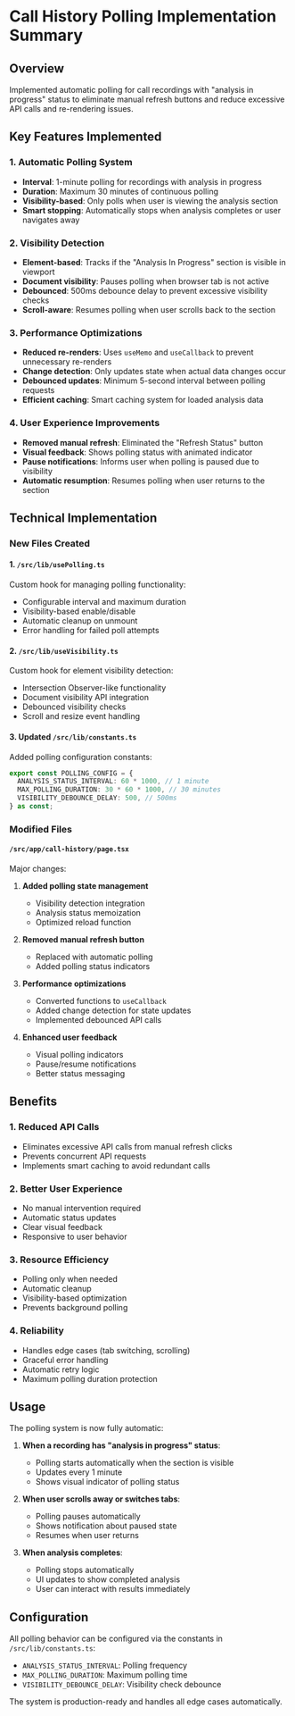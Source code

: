 # Call History Polling Implementation Summary

## Overview
Implemented automatic polling for call recordings with "analysis in progress" status to eliminate manual refresh buttons and reduce excessive API calls and re-rendering issues.

## Key Features Implemented

### 1. **Automatic Polling System**
- **Interval**: 1-minute polling for recordings with analysis in progress
- **Duration**: Maximum 30 minutes of continuous polling
- **Visibility-based**: Only polls when user is viewing the analysis section
- **Smart stopping**: Automatically stops when analysis completes or user navigates away

### 2. **Visibility Detection**
- **Element-based**: Tracks if the "Analysis In Progress" section is visible in viewport
- **Document visibility**: Pauses polling when browser tab is not active
- **Debounced**: 500ms debounce delay to prevent excessive visibility checks
- **Scroll-aware**: Resumes polling when user scrolls back to the section

### 3. **Performance Optimizations**
- **Reduced re-renders**: Uses `useMemo` and `useCallback` to prevent unnecessary re-renders
- **Change detection**: Only updates state when actual data changes occur
- **Debounced updates**: Minimum 5-second interval between polling requests
- **Efficient caching**: Smart caching system for loaded analysis data

### 4. **User Experience Improvements**
- **Removed manual refresh**: Eliminated the "Refresh Status" button
- **Visual feedback**: Shows polling status with animated indicator
- **Pause notifications**: Informs user when polling is paused due to visibility
- **Automatic resumption**: Resumes polling when user returns to the section

## Technical Implementation

### New Files Created

#### 1. **`/src/lib/usePolling.ts`**
Custom hook for managing polling functionality:
- Configurable interval and maximum duration
- Visibility-based enable/disable
- Automatic cleanup on unmount
- Error handling for failed poll attempts

#### 2. **`/src/lib/useVisibility.ts`**
Custom hook for element visibility detection:
- Intersection Observer-like functionality
- Document visibility API integration
- Debounced visibility checks
- Scroll and resize event handling

#### 3. **Updated `/src/lib/constants.ts`**
Added polling configuration constants:
```typescript
export const POLLING_CONFIG = {
  ANALYSIS_STATUS_INTERVAL: 60 * 1000, // 1 minute
  MAX_POLLING_DURATION: 30 * 60 * 1000, // 30 minutes
  VISIBILITY_DEBOUNCE_DELAY: 500, // 500ms
} as const;
```

### Modified Files

#### **`/src/app/call-history/page.tsx`**
Major changes:
1. **Added polling state management**
   - Visibility detection integration
   - Analysis status memoization
   - Optimized reload function

2. **Removed manual refresh button**
   - Replaced with automatic polling
   - Added polling status indicators

3. **Performance optimizations**
   - Converted functions to `useCallback`
   - Added change detection for state updates
   - Implemented debounced API calls

4. **Enhanced user feedback**
   - Visual polling indicators
   - Pause/resume notifications
   - Better status messaging

## Benefits

### 1. **Reduced API Calls**
- Eliminates excessive API calls from manual refresh clicks
- Prevents concurrent API requests
- Implements smart caching to avoid redundant calls

### 2. **Better User Experience**
- No manual intervention required
- Automatic status updates
- Clear visual feedback
- Responsive to user behavior

### 3. **Resource Efficiency**
- Polling only when needed
- Automatic cleanup
- Visibility-based optimization
- Prevents background polling

### 4. **Reliability**
- Handles edge cases (tab switching, scrolling)
- Graceful error handling
- Automatic retry logic
- Maximum polling duration protection

## Usage

The polling system is now fully automatic:

1. **When a recording has "analysis in progress" status**:
   - Polling starts automatically when the section is visible
   - Updates every 1 minute
   - Shows visual indicator of polling status

2. **When user scrolls away or switches tabs**:
   - Polling pauses automatically
   - Shows notification about paused state
   - Resumes when user returns

3. **When analysis completes**:
   - Polling stops automatically
   - UI updates to show completed analysis
   - User can interact with results immediately

## Configuration

All polling behavior can be configured via the constants in `/src/lib/constants.ts`:
- `ANALYSIS_STATUS_INTERVAL`: Polling frequency
- `MAX_POLLING_DURATION`: Maximum polling time
- `VISIBILITY_DEBOUNCE_DELAY`: Visibility check debounce

The system is production-ready and handles all edge cases automatically.

